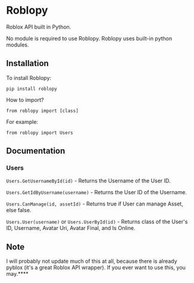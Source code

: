 # Roblopy
Roblox API built in Python.

No module is required to use Roblopy. Roblopy uses built-in python modules.

## Installation
To install Roblopy:
```
pip install roblopy
```

How to import?
```
from roblopy import [class]
```

For example:
```
from roblopy import Users
```

## Documentation

### Users

`Users.GetUsernameById(id)` - Returns the Username of the User ID.

`Users.GetIdByUsername(username)` - Returns the User ID of the Username.

`Users.CanManage(id, assetId)` - Returns true if User can manage Asset, else false.

`Users.User(username)` or `Users.UserById(id)` - Returns class of the User's ID, Username, Avatar Uri, Avatar Final, and Is Online.

## Note

I will probably not update much of this at all, because there is already pyblox (it's a great Roblox API wrapper). If you ever want to use this, you may.****
